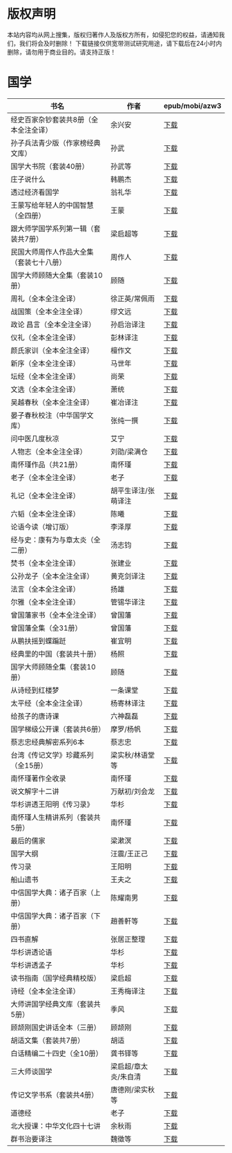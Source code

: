 # 版权声明

本站内容均从网上搜集，版权归著作人及版权方所有，如侵犯您的权益，请通知我们，我们将会及时删除！ 下载链接仅供宽带测试研究用途，请下载后在24小时内删除，请勿用于商业目的。请支持正版！

# 国学

| 书名 | 作者 | epub/mobi/azw3 |
| --- | --- | --- |
| 经史百家杂钞套装共8册（全本全注全译） | 余兴安 | [下载](https://url89.ctfile.com/f/31084289-1375491943-3f0e5a?p=8866) |
| 孙子兵法青少版（作家榜经典文库） | 孙武 | [下载](https://url89.ctfile.com/f/31084289-1375493158-bd5029?p=8866) |
| 国学大书院（套装40册） | 孙武等 | [下载](https://url89.ctfile.com/f/31084289-1375509625-852982?p=8866) |
| 庄子说什么 | 韩鹏杰 | [下载](https://url89.ctfile.com/f/31084289-1375510207-fca323?p=8866) |
| 透过经济看国学 | 翁礼华 | [下载](https://url89.ctfile.com/f/31084289-1375510531-3f4603?p=8866) |
| 王蒙写给年轻人的中国智慧（全四册） | 王蒙 | [下载](https://url89.ctfile.com/f/31084289-1375513588-2fdf16?p=8866) |
| 跟大师学国学系列第一辑（套装共7册） | 梁启超等 | [下载](https://url89.ctfile.com/f/31084289-1375513594-7db32f?p=8866) |
| 民国大师周作人作品大全集（套装七十八册） | 周作人 | [下载](https://url89.ctfile.com/f/31084289-1357002694-d93afe?p=8866) |
| 国学大师顾随大全集（套装10册） | 顾随 | [下载](https://url89.ctfile.com/f/31084289-1356995206-7fee3d?p=8866) |
| 周礼（全本全注全译） | 徐正英/常佩雨 | [下载](https://url89.ctfile.com/f/31084289-1356985789-d7d9d8?p=8866) |
| 战国策（全本全注全译） | 缪文远 | [下载](https://url89.ctfile.com/f/31084289-1356985609-204824?p=8866) |
| 政论 昌言（全本全注全译） | 孙启治译注 | [下载](https://url89.ctfile.com/f/31084289-1356985561-7ebb95?p=8866) |
| 仪礼（全本全注全译） | 彭林译注 | [下载](https://url89.ctfile.com/f/31084289-1356985543-fb5537?p=8866) |
| 颜氏家训（全本全注全译） | 檀作文 | [下载](https://url89.ctfile.com/f/31084289-1356985381-82364d?p=8866) |
| 新序（全本全注全译） | 马世年 | [下载](https://url89.ctfile.com/f/31084289-1356985030-3dd24c?p=8866) |
| 坛经（全本全注全译） | 尚荣 | [下载](https://url89.ctfile.com/f/31084289-1356984853-c65957?p=8866) |
| 文选（全本全注全译） | 萧统 | [下载](https://url89.ctfile.com/f/31084289-1356984844-35174d?p=8866) |
| 吴越春秋（全本全注全译） | 崔冶译注 | [下载](https://url89.ctfile.com/f/31084289-1356984754-42dd25?p=8866) |
| 晏子春秋校注（中华国学文库） | 张纯一撰 | [下载](https://url89.ctfile.com/f/31084289-1356984682-aaeed9?p=8866) |
| 问中医几度秋凉 | 艾宁 | [下载](https://url89.ctfile.com/f/31084289-1356983815-ca2b85?p=8866) |
| 人物志（全本全注全译） | 刘劭/梁满仓 | [下载](https://url89.ctfile.com/f/31084289-1356983728-45b043?p=8866) |
| 南怀瑾作品（共21册） | 南怀瑾 | [下载](https://url89.ctfile.com/f/31084289-1356982492-7bf040?p=8866) |
| 老子（全本全注全译） | 老子 | [下载](https://url89.ctfile.com/f/31084289-1356982426-bd6f89?p=8866) |
| 礼记（全本全注全译） | 胡平生译注/张萌译注  | [下载](https://url89.ctfile.com/f/31084289-1357054426-ca0b1a?p=8866) |
| 六韬（全本全注全译） | 陈曦 | [下载](https://url89.ctfile.com/f/31084289-1357054324-8d5b29?p=8866) |
| 论语今读（增订版） | 李泽厚 | [下载](https://url89.ctfile.com/f/31084289-1357051648-6e8071?p=8866) |
| 经与史：康有为与章太炎（全二册） | 汤志钧 | [下载](https://url89.ctfile.com/f/31084289-1357051474-6c8592?p=8866) |
| 焚书（全本全注全译） | 张建业 | [下载](https://url89.ctfile.com/f/31084289-1357048288-6fa2cb?p=8866) |
| 公孙龙子（全本全注全译） | 黄克剑译注 | [下载](https://url89.ctfile.com/f/31084289-1357048060-56db9f?p=8866) |
| 法言（全本全注全译） | 扬雄 | [下载](https://url89.ctfile.com/f/31084289-1357047487-84f2fd?p=8866) |
| 尔雅（全本全注全译） | 管锡华译注 | [下载](https://url89.ctfile.com/f/31084289-1357047091-9fe5b2?p=8866) |
| 曾国藩家书（全本全注全译） | 曾国藩 | [下载](https://url89.ctfile.com/f/31084289-1357045999-309b55?p=8866) |
| 曾国藩全集（全31册） | 曾国藩 | [下载](https://url89.ctfile.com/f/31084289-1357045921-0fe1b6?p=8866) |
| 从鹏扶摇到蝶蹁跹 | 崔宜明 | [下载](https://url89.ctfile.com/f/31084289-1357045324-3d818a?p=8866) |
| 经典里的中国（套装共十册） | 杨照 | [下载](https://url89.ctfile.com/f/31084289-1357045012-cdddc3?p=8866) |
| 国学大师顾随全集（套装10册） | 顾随 | [下载](https://url89.ctfile.com/f/31084289-1357043959-3cba5d?p=8866) |
| 从诗经到红楼梦 | 一条课堂 | [下载](https://url89.ctfile.com/f/31084289-1357043464-ad95e4?p=8866) |
| 太平经（全本全注全译） | 杨寄林译注 | [下载](https://url89.ctfile.com/f/31084289-1357043176-3067b7?p=8866) |
| 给孩子的唐诗课 | 六神磊磊 | [下载](https://url89.ctfile.com/f/31084289-1357043047-73180f?p=8866) |
| 国学梯级公开课（套装共6册） | 摩罗/杨帆 | [下载](https://url89.ctfile.com/f/31084289-1357036837-519673?p=8866) |
| 蔡志忠经典解密系列6本 | 蔡志忠 | [下载](https://url89.ctfile.com/f/31084289-1357035520-653d63?p=8866) |
| 台湾《传记文学》珍藏系列（全15册） | 梁实秋/林语堂等 | [下载](https://url89.ctfile.com/f/31084289-1357034824-1edb29?p=8866) |
| 南怀瑾著作全收录 | 南怀瑾 | [下载](https://url89.ctfile.com/f/31084289-1357034758-551f63?p=8866) |
| 说文解字十二讲 | 万献初/刘会龙 | [下载](https://url89.ctfile.com/f/31084289-1357030201-30e984?p=8866) |
| 华杉讲透王阳明《传习录》 | 华杉 | [下载](https://url89.ctfile.com/f/31084289-1357029910-ae3bf9?p=8866) |
| 南怀瑾人生精讲系列（套装共5册） | 南怀瑾 | [下载](https://url89.ctfile.com/f/31084289-1357029634-7b17a3?p=8866) |
| 最后的儒家 | 梁漱溟 | [下载](https://url89.ctfile.com/f/31084289-1357024789-5acc1e?p=8866) |
| 国学大纲 | 汪震/王正己 | [下载](https://url89.ctfile.com/f/31084289-1357023292-710c34?p=8866) |
| 传习录 | 王阳明 | [下载](https://url89.ctfile.com/f/31084289-1357021690-8bf874?p=8866) |
| 船山遗书 | 王夫之 | [下载](https://url89.ctfile.com/f/31084289-1357021615-1d00c5?p=8866) |
| 中信国学大典：诸子百家（上册） | 陈耀南男 | [下载](https://url89.ctfile.com/f/31084289-1357019713-a62b5d?p=8866) |
| 中信国学大典：诸子百家（下册） | 趙善軒等 | [下载](https://url89.ctfile.com/f/31084289-1357019707-ed5d95?p=8866) |
| 四书直解 | 张居正整理 | [下载](https://url89.ctfile.com/f/31084289-1357017934-78ec02?p=8866) |
| 华杉讲透论语 | 华杉 | [下载](https://url89.ctfile.com/f/31084289-1357017736-fae163?p=8866) |
| 华杉讲透孟子 | 华杉 | [下载](https://url89.ctfile.com/f/31084289-1357017730-33bfc2?p=8866) |
| 读书指南（国学经典精校版） | 梁启超 | [下载](https://url89.ctfile.com/f/31084289-1357014856-7dd474?p=8866) |
| 诗经（全本全注全译） | 王秀梅译注 | [下载](https://url89.ctfile.com/f/31084289-1357011427-1cfa69?p=8866) |
| 大师讲国学经典文库（套装共5册） | 季风 | [下载](https://url89.ctfile.com/f/31084289-1357011094-ca367b?p=8866) |
| 顾颉刚国史讲话全本（三册） | 顾颉刚 | [下载](https://url89.ctfile.com/f/31084289-1357010383-dcf10f?p=8866) |
| 胡适文集（套装共7册） | 胡适 | [下载](https://url89.ctfile.com/f/31084289-1357010263-93ab41?p=8866) |
| 白话精编二十四史（全10册） | 龚书铎等 | [下载](https://url89.ctfile.com/f/31084289-1357010236-610f9d?p=8866) |
| 三大师谈国学 | 梁启超/章太炎/朱自清  | [下载](https://url89.ctfile.com/f/31084289-1357009111-4abd60?p=8866) |
| 传记文学书系（套装共4册） | 唐德刚/梁实秋等 | [下载](https://url89.ctfile.com/f/31084289-1357008748-e9f5e7?p=8866) |
| 道德经 | 老子 | [下载](https://url89.ctfile.com/f/31084289-1357008484-d7e885?p=8866) |
| 北大授课：中华文化四十七讲 | 余秋雨 | [下载](https://url89.ctfile.com/f/31084289-1357007980-4d8887?p=8866) |
| 群书治要译注 | 魏徵等 | [下载](https://url89.ctfile.com/f/31084289-1357006303-52769e?p=8866) |

